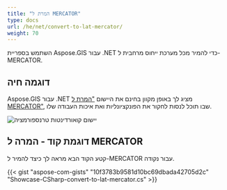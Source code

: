 ```yaml
---
title: "המרת ל MERCATOR"
type: docs
url: /he/net/convert-to-lat-mercator/
weight: 70
---
```


השתמש בספריית Aspose.GIS עבור .NET כדי להמיר מכל מערכת ייחוס מרחבית ל-MERCATOR.

## **דוגמה חיה**

Aspose.GIS עבור .NET מציג לך באופן מקוון בחינם את היישום ["המרת ל MERCATOR"](https://products.aspose.app/gis/transformation/convert-to-lat-mercator), שבו תוכל לנסות לחקור את הפונקציונליות ואת איכות העבודה שלו.

![יישום קואורדינטות טרנספורמציה](transform-coordinates.png)

## **דוגמת קוד - המרה ל MERCATOR**

קטע הקוד הבא מראה לך כיצד להמיר ל-MERCATOR עבור נקודה.

{{< gist "aspose-com-gists" "10f3783b9581d10bc69dbada42705d2c" "Showcase-CSharp-convert-to-lat-mercator.cs" >}}
